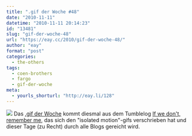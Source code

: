 ```yaml
---
title: ".gif der Woche #48"
date: "2010-11-11"
datetime: "2010-11-11 20:14:23"
id: "13481"
slug: "gif-der-woche-48"
url: "https://eay.cc/2010/gif-der-woche-48/"
author: "eay"
format: "post"
categories:
  - the-others
tags:
  - coen-brothers
  - fargo
  - gif-der-woche
meta:
  - yourls_shorturl: "http://eay.li/128"
---
```


![](https://eay.cc/uploads/2010/isolatedmotion.gif) Das [.gif der Woche](//eay.cc/tag/gif-der-woche/) kommt diesmal aus dem Tumblelog [If we don't, remember me](http://iwdrm.tumblr.com/), das sich den "isolated motion"-gifs verschrieben hat und dieser Tage (zu Recht) durch alle Blogs gereicht wird.
